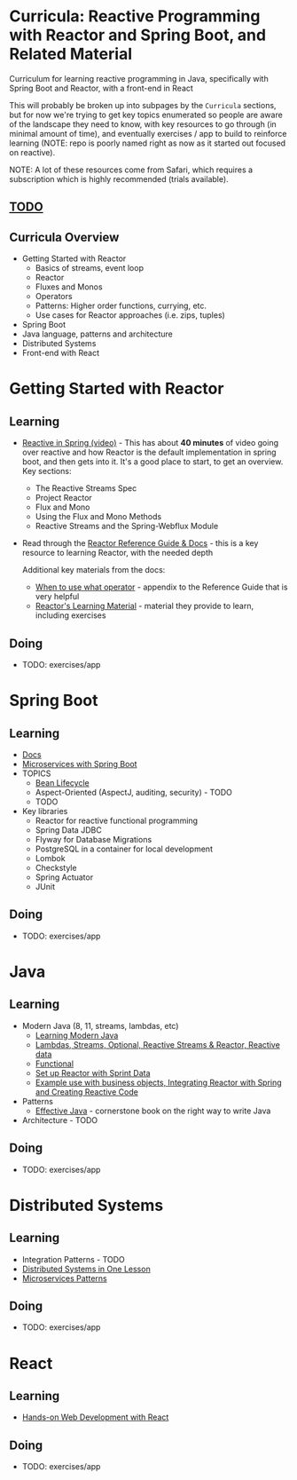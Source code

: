 # Curricula: Reactive Programming with Reactor and Spring Boot, and Related Material

Curriculum for learning reactive programming in Java, specifically with Spring Boot and Reactor, with a front-end in React

This will probably be broken up into subpages by the `Curricula` sections, but for now we're trying to get key topics enumerated so people are aware of the landscape they need to know, with key resources to go through (in minimal amount of time), and eventually exercises / app to build to reinforce learning (NOTE: repo is poorly named right as now as it started out focused on reactive).

NOTE: A lot of these resources come from Safari, which requires a subscription which is highly recommended (trials available).

## [TODO](todo.md)

## Curricula Overview

* Getting Started with Reactor
  * Basics of streams, event loop
  * Reactor
  * Fluxes and Monos
  * Operators
  * Patterns: Higher order functions, currying, etc.
  * Use cases for Reactor approaches (i.e. zips, tuples)
* Spring Boot
* Java language, patterns and architecture
* Distributed Systems
* Front-end with React

# Getting Started with Reactor

## Learning 

- [Reactive in Spring (video)](https://learning.oreilly.com/videos/reactive-spring/9781492025733/9781492025733-video317125) - This has about **40 minutes** of video going over reactive and how Reactor is the default implementation in spring boot, and then gets into it. It's a good place to start, to get an overview. Key sections: 
  - The Reactive Streams Spec
  - Project Reactor
  - Flux and Mono
  - Using the Flux and Mono Methods
  - Reactive Streams and the Spring-Webflux Module

- Read through the [Reactor Reference Guide & Docs](https://projectreactor.io/docs/core/release/reference/) - this is a key resource to learning Reactor, with the needed depth
  
  Additional key materials from the docs:
  - [When to use what operator](https://projectreactor.io/docs/core/release/reference/index.html#which-operator) - appendix to the Reference Guide that is very helpful
  - [Reactor's Learning Material](https://projectreactor.io/learn) - material they provide to learn, including exercises

## Doing

- TODO: exercises/app

# Spring Boot

## Learning

- [Docs](https://spring.io/guides/gs/spring-boot/)
- [Microservices with Spring Boot](https://learning.oreilly.com/videos/building-microservices-with/9780134678658?autoplay=false)
- TOPICS
    - [Bean Lifecycle](https://learning.oreilly.com/videos/spring-5-0-project/9781787284210/9781787284210-video2_1)
    - Aspect-Oriented (AspectJ, auditing, security) - TODO
    - TODO
- Key libraries
    - Reactor for reactive functional programming
    - Spring Data JDBC
    - Flyway for Database Migrations
    - PostgreSQL in a container for local development
    - Lombok
    - Checkstyle
    - Spring Actuator
    - JUnit

## Doing

- TODO: exercises/app

# Java

## Learning 

- Modern Java (8, 11, streams, lambdas, etc)
    - [Learning Modern Java](https://learning.oreilly.com/videos/learning-modern-java/9780134383613?autoplay=false)
    - [Lambdas, Streams, Optional, Reactive Streams & Reactor, Reactive data](https://learning.oreilly.com/videos/reactive-spring/9781492025733/9781492025733-video317119)
    - [Functional](https://learning.oreilly.com/videos/functional-programming-for/9780134778235?autoplay=false)
    - [Set up Reactor with Sprint Data](https://spring.io/blog/2016/11/28/going-reactive-with-spring-data)
    - [Example use with business objects, Integrating Reactor with Spring and Creating Reactive Code](https://learning.oreilly.com/videos/spring-5-0-project/9781787284210/9781787284210-video5_1)
- Patterns
  - [Effective Java](https://learning.oreilly.com/library/view/effective-java-2nd/9780137150021/) - cornerstone book on the right way to write Java
- Architecture - TODO

## Doing

- TODO: exercises/app

# Distributed Systems

## Learning

- Integration Patterns - TODO
- [Distributed Systems in One Lesson](https://learning.oreilly.com/videos/distributed-systems-in/9781491924914?autoplay=false)
- [Microservices Patterns](https://learning.oreilly.com/library/view/microservices-patterns/9781617294549/)

## Doing

- TODO: exercises/app

# React

## Learning

- [Hands-on Web Development with React](https://learning.oreilly.com/videos/hands-on-web-development/9781789343915?autoplay=false)

## Doing

- TODO: exercises/app
